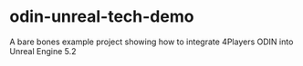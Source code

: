 # odin-unreal-tech-demo
A bare bones example project showing how to integrate 4Players ODIN into Unreal Engine 5.2
